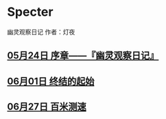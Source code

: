 # Specter
幽灵观察日记
作者：灯夜
## [05月24日 序章——『幽灵观察日记』](Specter/05-24)
## [06月01日 终结的起始](Specter/06-01)
## [06月27日 百米测速](Specter/06-27)